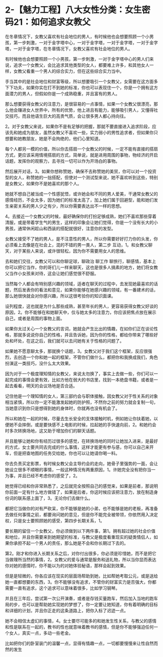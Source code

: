 # 2-【魅力工程】八大女性分类：女生密码21：如何追求女教父

在冬章情况下，女教父喜欢有社会地位的男人，有时候他也会想要照顾一个小男孩，第一步刺激，一对于金字塔中心，一对于金字塔，一对于金字塔，一对于金字塔，一对于金字塔，在冬章情况下，女教父喜欢有社会地位的男人。

有时候他也会想要照顾一个小男孩，第一步刺激，一对于金字塔中心的男人们来说，追求一个女教父，会比追求其他类型的女人，都要难上许多，和其他女人一样，女教父看重一个男人的综合实力，但在这些综合实力当中。

手当其中的是社会地位和财富等级，所以想要吸引一个女教父，女需要在这方面多下下功夫，如果你实在打不到她的标准，你也可以表现住一个，你是一个拥有这方面潜力的男人，但假如你是一个成熟稳重，并且富有的男人。

那么想要获得女教父的注意力，是很容易的一点事情，如果一个女教父很漂亮，那么他会赚进女人世界中，所有的优势，他上进且有能力，能够吸引男人，又懂得社交技巧，而且他语生巨大的高贵气质，会让很多男人都心持向往。

2。对于女教父来说，如果你不是有足够的把握，那就不要直接进入追求阶段，应该先和她成为朋友，虽然女教父不喜欢一些，实力弱小的男性追求者，但如果你只想要和她教朋友，她是不会拘绝的，他们心里知道。

每个人都另一模的价值，所以你去搭扇一个女教父的时候，一定不能有直接的搭扇方式，更应该采用情境搭扇的方式，简单说，就是进用周围的事物，物经济的开启话题，发挥你的观察力，去寻找一切可以作为开场白的事物。

然后展开对话，3。如果你想称赞她，确保不去称赞她的美贸，你可以对一个投资型的女人，称赞她的一拙搭配，但使对一个测试型来说，她不喜欢听到这些，特别是女教父，如果你不是她喜欢的那个人。

她就不想自己被当成一个性感犹悟，或许她会和不同的男人爱美，干通常女教父的感情经历，不会太多，因为她们的标准太高了，加上她们属于回避型，能和她们发生亲密关系的男人少之有少，所以你需要表达出不一样的思想。

4。去接近一个女教父的时候，最好确保你的打扮足够成熟，她们不喜欢那些穿着清服，或是带着学生气的男生，这样的印象会让她们觉得，你是一个没有长大的小男孩，通常休闲趁山和西装的搭配就很好，注意你的发型。

女教父接受不了她的男人，是不注意性的男人，所以你需要好好打力你的头发，你必须看上去像是在社会上，混的不错的男一类人，第二步 互动，1。和女教父聊天，对于某些人来说，或许很轻松，因为你不需要用女人的思维。

去和她们交往，女教父可以和你聊足球，聊政治 聊工作 聊旅行，聊感情，基本上你可以把它当作，你的哥们儿一样来聊天，这也是很多人搞素的地方，她们将女教父当作小女孩来对待，这会让她们感觉很不舒服。

当然每个人都会有特别感兴趣的领域，适者在聊天的过程中，去发现她最喜欢的话题，然后发表你的看法和意见，如果你能够在她感兴趣的领域，有一番建术的话，那么她很快就会对你感兴趣，所以这很考验你的知识面课。

设列程度，这也就是为什么那些成熟，甚至年长的男人，更容易获得女教父好谈的原因，2。你不能够在和她聊天中，仅与她太多的注意力，你应该把焦点放在展示自己，或者是周围的事物上面。

如果你太过关心一个女教父的言词，她就会产生比出的情趣，在如你们正在谈论性格，那就多说说你自己的性格，并且告诉她，因为你的性格，都给你带来了哪些好处和坏处，在这之后，我们就可以去问她有关于性格的问题了。

如果她不愿意聊太多，那就换个话题，3。女教父对于我们这个框架，反应很强烈，去创造一个你和她一起的框架，不管你们做什么，都把你和我换成我们，角色扮演这一类技巧，没什么太大效果。

因为对于一个极度理知情的女教父，来说太勿换了，事实上去做一些，你们可以一起完成的事情会更有效，比如方他在弱大的书店里，找到一本绝盘书籍，或者是一起去看看，明天的会议场地是否合适。

记住他是一个理知情的女人，第三部约会与职体接触，因女教父对于性关系的对象相当紧慎，所以你一定不能激发起她的防护照，不然你之前的努力就会复制一句，当她意识到你只是想得到她的身体时，你就再也没有机会了。

所以和她在一起的时候，尽量去生长安全的支体接触时机，例如她让你扶着她，以便她不会摔倒，或是要快感不上电影的时候，拉起她的手快速向前，2。和她约会时多次转换场地，这又助于增加你们的聊天话题。

并且能够让她和你有经历过很多的感觉，在转换场地的同时让她加入进来，是最好的方式，女士要共同去完成的什么事情，这样才能更有参与感，你可以自己来开车，但是把查地图的任务交给她，你也可以让她请你喝一料。

你去负责买定影票，有时候女教父会主导约会的走向，她骨子里强势的一面，会让她设立很多不顺眼的事情，一般这种情况有两重原因，1。许她完全没有把你当一为事，并且已经不考虑你的感受了，2。

她觉得已经和你非常熟悉了，之后就完全按照自己的感觉来，如果是前者，那说明你前面一定有什么地方做错了，如果是后者，你这时候应该把注意力，放在制造身份词的联系感上面了，3。无论你们去做什么。

都把它当做你的对有严砍呆，你不能够是她的小弟，也不能够是她的老板，再准备去做任何事情之前，都要询问她的意见，但是你不能完全被带领，你依然用入决定权，只是女士要照顾她的感受，第四步长期关系，1。

要长期的留住一个女教父，你必须做到以下两件事，第1。拥有超过她的社会价值和地位，并且你需要来到她期望的标准，与教父是极度看重现实的疑类情侣人，如果你承担不起一个男人的责任，那么她是不会和你长期过下去的。

第2。刚才和你进入长期关系之后，对你付出很多，你必须是珍惜她，而不是把它当做理所当然的事情，2。女教父的爱与通常是服务和送礼物，所以当你显而表达你对她的感情时，你不能以为的对她体验秘语，那样会起到效果。

但是是轻微的，你各应该在现实的层面场帮助到她，比如帮她考取公元，或是送给她一直都想要的东西，3。你不能够没有追求，不管你的财富实力是否强大，你都需要一直有追求，这个追求可以意味着很多，比如学习钢琴。

并且在三年后，尝试第一次公开演奏，或者是存钱买量跑车，然后加入当地的跑车局的步，也可以是帮助她实现她的梦想了，你一定要让她知道，你有着明确的目标和详细的计划，并且你正走的这条道路上，把你入标了迟迹一点。

她不会相信太虚幻的事情，4。女士要尽可能多的和她发生性关系，与教父的感情和性是联系在一起的，教书的性也就意味着教书的感情，但是你不能够强迫任何一个女人，真实一点，多动一些老金。

比如把你们的卧室装门的温馨一点，显得有情趣一点，一切都要慢慢来让性自然而然的发生